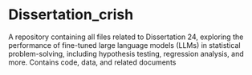 # Dissertation_crish
A repository containing all files related to Dissertation 24, exploring the performance of fine-tuned large language models (LLMs) in statistical problem-solving, including hypothesis testing, regression analysis, and more. Contains code, data, and related documents
